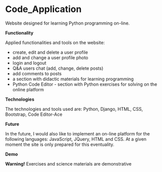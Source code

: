# Code_Application 
Website designed for learning Python programming on-line.

<b>Functionality</b>

Applied functionalities and tools on the website: 
- create, edit and delete a user profile 
- add and change a user profile photo
- login and logout
- Q&A users chat (add, change, delete posts)
- add comments to posts
- a section with didactic materials for learning programming
- Python Code Editor - section with Python exercises for solving on the online platform

<b>Technologies</b>

The technologies and tools used are: Python, Django, HTML, CSS, Bootstrap, Code Editor-Ace

<b>Future</b>

In the future, I would also like to implement an on-line platform for the following languages: JavaScript, JQuery, HTML and CSS. At a given moment the site is only prepared for this eventuality.

<b>Demo</b>



<b>Warning!</b>
Exercises and science materials are demonstrative

